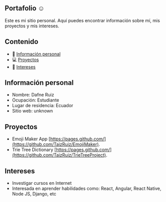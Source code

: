 ## Portafolio :relaxed:
Este es mi sitio personal. Aquí puedes encontrar información sobre mí, mis
proyectos y mis intereses.
## Contenido
* :raising_hand: [Información personal](#información-personal) 
* :computer: [Proyectos](#proyectos)  
* :gem: [Intereses](#intereses) 
## Información personal
* Nombre: Dafne Ruiz
* Ocupación: Estudiante
* Lugar de residencia: Ecuador 
* Sitio web: unknown
## Proyectos
* Emoji Maker App [https://pages.github.com/](https://github.com/TaizRuiz/EmojiMaker).
* Trie Tree Dictionary  [https://pages.github.com/](https://github.com/TaizRuiz/TrieTreeProject). 
## Intereses
* Investigar cursos en Internet
* Interesada en aprender habilidades como: React, Angular, React Native, Node JS, Django, etc 
